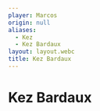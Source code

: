 ```yaml
---
player: Marcos
origin: null
aliases:
  - Kez
  - Kez Bardaux
layout: layout.webc
title: Kez Bardaux
---
```

# Kez Bardaux
